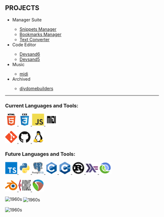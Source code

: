 <h2>PROJECTS</h2>

<ul>

<li>Manager Suite</li>
<ul>
 <!--
<a href="#">    <li>Project Manager</li></a>
<a href="#">    <li>Task Manager</li></a>
  -->
<a href="https://1960s.github.io/manager-snippets/">    <li>Snippets Manager</li></a>
<a href="https://1960s.github.io/manager-bookmarks/">    <li>Bookmarks Manager</li></a>
<a href="https://1960s.github.io/manager-snippets/text-converter.html">    <li>Text Converter</li></a>

</ul>

 <li>Code Editor</li>
<ul>
<a href="https://1960s.github.io/editor-devsand6">    <li>Devsand6</li></a>
<a href="https://1960s.github.io/editor-devsand5">    <li>Devsand5</li></a>
  <!--
<a href="#">    <li>Monaco</li></a>
  -->
</ul>

<li>Music</li>
<ul>
<a href="https://1960s.github.io/midi-text">    <li>midi</li></a>
</ul>

<li>Archived</li>
<ul>
<a href="https://1960s.github.io/diydomebuilders/">    <li>diydomebuilders</li></a>
</ul>

</ul>
<hr>




<h3 align="left">Current Languages and Tools:</h3>
<a href="https://www.w3.org/html/" target="_blank" rel="noreferrer"> <img src="https://raw.githubusercontent.com/devicons/devicon/master/icons/html5/html5-original-wordmark.svg" alt="html5" width="40" height="40"/> </a> 
<a href="https://www.w3schools.com/css/" target="_blank" rel="noreferrer"> 
<img src="https://raw.githubusercontent.com/devicons/devicon/master/icons/css3/css3-original-wordmark.svg" alt="css3" width="40" height="40"/> </a> 
<a href="https://developer.mozilla.org/en-US/docs/Web/JavaScript" target="_blank" rel="noreferrer"> <img src="https://raw.githubusercontent.com/devicons/devicon/master/icons/javascript/javascript-original.svg" alt="javascript" width="40" height="40"/> </a> 
<a href="https://www.midi.org/" target="_blank" rel="noreferrer"> <img src="images/midi-logo.svg" alt="midi" width="40" height="40"/> </a> 

<a href="https://git-scm.com/" target="_blank" rel="noreferrer"> <img src="https://raw.githubusercontent.com/devicons/devicon/master/icons/git/git-original.svg" alt="git" width="40" height="40"/> </a> 
<a href="https://github.com/" target="_blank" rel="noreferrer"> <img src="https://raw.githubusercontent.com/devicons/devicon/master/icons/github/github-original.svg" alt="github" width="40" height="40"/> </a> 
<a href="https://www.linux.org/" target="_blank" rel="noreferrer"> <img src="https://raw.githubusercontent.com/devicons/devicon/master/icons/linux/linux-original.svg" alt="linux" width="40" height="40"/> </a> 

<h3 align="left">Future Languages and Tools:</h3>
<a href="https://www.typescriptlang.org/" target="_blank" rel="noreferrer"> <img src="https://raw.githubusercontent.com/devicons/devicon/master/icons/typescript/typescript-original.svg" alt="typescript" width="40" height="40"/> </a> 
<a href="https://www.python.org/" target="_blank" rel="noreferrer"> <img src="https://raw.githubusercontent.com/devicons/devicon/master/icons/python/python-original.svg" alt="python" width="40" height="40"/> </a> 
<a href="https://www.sql.org/" target="_blank" rel="noreferrer"> <img src="https://raw.githubusercontent.com/devicons/devicon/master/icons/postgresql/postgresql-original-wordmark.svg" alt="postgresql" width="40" height="40"/> </a> 
<a href="https://www.cprogramming.com/" target="_blank" rel="noreferrer"> 
<img src="https://raw.githubusercontent.com/devicons/devicon/master/icons/c/c-original.svg" alt="c" width="40" height="40"/> </a> 
<a href="https://www.w3schools.com/cpp/" target="_blank" rel="noreferrer"> 
<img src="https://raw.githubusercontent.com/devicons/devicon/master/icons/cplusplus/cplusplus-original.svg" alt="cplusplus" width="40" height="40"/> </a> 
<a href="https://www.rust-lang.org" target="_blank" rel="noreferrer"> <img src="https://raw.githubusercontent.com/devicons/devicon/master/icons/rust/rust-plain.svg" alt="rust" width="40" height="40"/> </a> 
<a href="https://www.haskell.org/" target="_blank" rel="noreferrer"> <img src="https://raw.githubusercontent.com/devicons/devicon/master/icons/haskell/haskell-original.svg" alt="haskell" width="40" height="40"/> </a>
<a href="https://www.haskell.org/" target="_blank" rel="noreferrer"> <img src="https://raw.githubusercontent.com/devicons/devicon/master/icons/clojure/clojure-original.svg" alt="haskell" width="40" height="40"/> </a> 


<a href="https://www.blender.org/" target="_blank" rel="noreferrer"> <img src="https://raw.githubusercontent.com/devicons/devicon/master/icons/blender/blender-original.svg" alt="blender" width="40" height="40"/> </a> 
<a href="https://www.cubase.org/" target="_blank" rel="noreferrer"> <img src="images/cubase-logo.svg" alt="cubase" width="40" height="40"/> </a> 
<a href="https://www.reaper.org/" target="_blank" rel="noreferrer"> <img src="images/reaper-icon.png" alt="reaper" width="40" height="40"/> </a> 


<p><img align="left" src="https://github-readme-stats.vercel.app/api/top-langs?username=1960s&show_icons=true&locale=en&layout=compact" alt="1960s" /></p>

<p>&nbsp;<img align="center" src="https://github-readme-stats.vercel.app/api?username=1960s&show_icons=true&locale=en" alt="1960s" /></p>

<p><img align="center" src="https://github-readme-streak-stats.herokuapp.com/?user=1960s&" alt="1960s" /></p>




